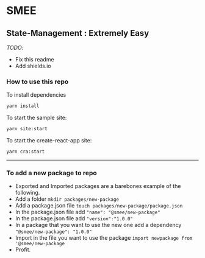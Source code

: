# SMEE

## State-Management : Extremely Easy

_TODO_:

- Fix this readme
- Add shields.io

### How to use this repo

To install dependencies

```sh
yarn install
```

To start the sample site:

```sh
yarn site:start
```

To start the create-react-app site:

```sh
yarn cra:start
```

---

### To add a new package to repo

- Exported and Imported packages are a barebones example of the following.
- Add a folder `mkdir packages/new-package`
- Add a package.json file `touch packages/new-package/package.json`
- In the package.json file add `"name": "@smee/new-package"`
- In the package.json file add `"version":"1.0.0"`
- In a package that you want to use the new one add a dependency `"@smee/new-package": "1.0.0"`
- Import in the file you want to use the package `import newpackage from '@smee/new-package`
- Profit.
